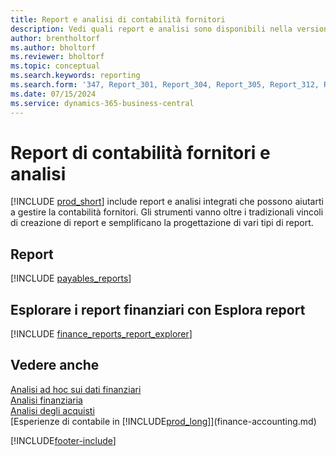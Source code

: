 ```yaml
---
title: Report e analisi di contabilità fornitori
description: Vedi quali report e analisi sono disponibili nella versione standard di Business Central in modo da poter tenere traccia della contabilità fornitori.
author: brentholtorf
ms.author: bholtorf
ms.reviewer: bholtorf
ms.topic: conceptual
ms.search.keywords: reporting
ms.search.form: '347, Report_301, Report_304, Report_305, Report_312, Report_317, Report_319, Report_321, Report_322, Report_329'
ms.date: 07/15/2024
ms.service: dynamics-365-business-central
---
```

# <a name="accounts-payable-reports-and-analytics"></a>Report di contabilità fornitori e analisi

[!INCLUDE [prod_short](includes/prod_short.md)] include report e analisi integrati che possono aiutarti a gestire la contabilità fornitori. Gli strumenti vanno oltre i tradizionali vincoli di creazione di report e semplificano la progettazione di vari tipi di report.  

## <a name="reports"></a>Report

[!INCLUDE [payables_reports](includes/payables-reports-include.md)]

## <a name="explore-finance-reports-with-report-explorer"></a>Esplorare i report finanziari con Esplora report

[!INCLUDE [finance_reports_report_explorer](includes/finance-reports-report-explorer-include.md)]

## <a name="see-also"></a>Vedere anche

[Analisi ad hoc sui dati finanziari](ad-hoc-analysis-finance.md)  
[Analisi finanziaria](bi.md)  
[Analisi degli acquisti](purchasing-analytics-overview.md)  
[Esperienze di contabile in [!INCLUDE[prod_long](includes/prod_long.md)]](finance-accounting.md)  

[!INCLUDE[footer-include](includes/footer-banner.md)]
